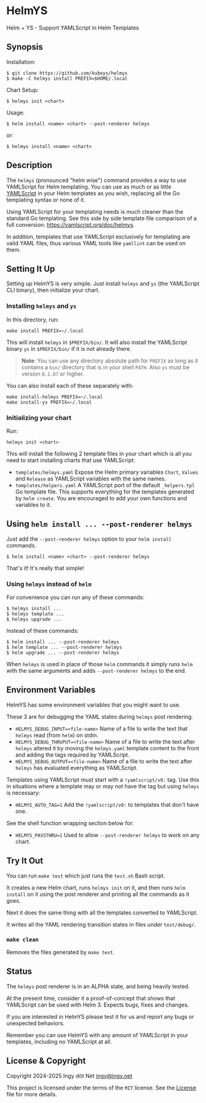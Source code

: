 HelmYS
======

<!--
== Protect against not using --post-renderer helmys with something like:

=>:: {kind: ERROR See https://xyzzy.ai, apiVersion: E, name}
# Or:

#------------------------------------------------------------------------------
# This chart requires `helm install ... --post-renderer helmys` to install.
#
# Using `--post-renderer helmys` will remove the following lines.
#
# Not using `--post-renderer helmys` to install this chart will cause the lines
# to not be removed, which is intended to cause the install to fail and show
# the information of why it failed.
#------------------------------------------------------------------------------

apiVersion: apps/v1
kind: Deployment
metadata:
  name: |-
    ERROR 'helm install' requires --post-renderer helmys
    See https://github.com/kubeys/helmys
-->

Helm + YS - Support YAMLScript in Helm Templates


## Synopsis

Installation:

```
$ git clone https://github.com/kubeys/helmys
$ make -C helmys install PREFIX=$HOME/.local
```

Chart Setup:
```
$ helmys init <chart>
```

Usage:
```
$ helm install <name> <chart> --post-renderer helmys
```

or:
```
$ helmys install <name> <chart>
```


## Description

The `helmys` (pronounced "helm wise") command provides a way to use YAMLScript
for Helm templating.
You can use as much or as little [YAMLScript](https://yamlscript.org) in your
Helm templates as you wish, replacing all the Go templating syntax or none of
it.

Using YAMLScript for your templating needs is much cleaner than the standard Go
templating.
See this side by side template file comparison of a full conversion:
<https://yamlscript.org/doc/helmys>.

In addition, templates that use YAMLScript exclusively for templating are valid
YAML files, thus various YAML tools like `yamllint` can be used on them.


## Setting It Up

Setting up HelmYS is very simple.
Just install `helmys` and `ys` (the YAMLScript CLI binary), then initialize
your chart.


### Installing `helmys` and `ys`

In this directory, run:
```
make install PREFIX=~/.local
```

This will install `helmys` in `$PREFIX/bin/`.
It will also install the YAMLScript binary `ys` in `$PREFIX/bin/` if it is not
already there.

> **Note**: You can use any directory absolute path for `PREFIX` as long as it
> contains a `bin/` directory that is in your shell `PATH`.
> Also `ys` must be version `0.1.87` or higher.

You can also install each of these separately with:
```
make install-helmys PREFIX=~/.local
make install-ys PREFIX=~/.local
```


### Initializing your chart

Run:
```
helmys init <chart>
```

This will install the following 2 template files in your chart which is all you
need to start installing charts that use YAMLScript:

* `templates/helmys.yaml`
  Expose the Helm primary variables `Chart`, `Values` and `Release` as
  YAMLScript variables with the same names.
* `templates/helpers.yaml`
  A YAMLScript port of the default `_helpers.tpl` Go template file.
  This supports everything for the templates generated by `helm create`.
  You are encouraged to add your own functions and variables to it.


## Using `helm install ... --post-renderer helmys`

Just add the `--post-renderer helmys` option to your `helm install` commands.
```
$ helm install <name> <chart> --post-renderer helmys
```

That's it!
It's really that simple!


### Using `helmys` instead of `helm`

For convenience you can run any of these commands:
```
$ helmys install ...
$ helmys template ...
$ helmys upgrade ...
```

Instead of these commands:
```
$ helm install ... --post-renderer helmys
$ helm template ... --post-renderer helmys
$ helm upgrade ... --post-renderer helmys
```

When `helmys` is used in place of those `helm` commands it simply runs `helm`
with the same arguments and adds `--post-renderer helmys` to the end.


## Environment Variables

HelmYS has some environment variables that you might want to use.

These 3 are for debugging the YAML states during `helmys` post rendering.

* `HELMYS_DEBUG_INPUT=<file-name>`
  Name of a file to write the text that `helmys` read (from `helm`) on stdin.
* `HELMYS_DEBUG_THRUPUT=<file-name>`
  Name of a file to write the text after `helmys` altered it by moving the
  `helmys.yaml` template content to the front and adding the tags required by
  YAMLScript.
* `HELMYS_DEBUG_OUTPUT=<file-name>`
  Name of a file to write the text after `helmys` has evaluated everything as
  YAMLScript.

Templates using YAMLScript must start with a `!yamlscript/v0:` tag.
Use this in situations where a template may or may not have the tag but using
`helmys` is necessary:

* `HELMYS_AUTO_TAG=1`
  Add the `!yamlscript/v0:` to templates that don't have one.

See the shell function wrapping section below for:

* `HELMYS_PASSTHRU=1`
  Used to allow `--post-renderer helmys` to work on any chart.


## Try It Out

You can run `make test` which just runs the `test.sh` Bash script.

It creates a new Helm chart, runs `helmys init` on it, and then runs `helm
install` on it using the post renderer and printing all the commands as it
goes.

Next it does the same thing with all the templates converted to YAMLScript.

It writes all the YAML rendering transition states in files under
`test/debug/`.


### `make clean`

Removes the files generated by `make test`.


## Status

The `helmys` post renderer is in an ALPHA state, and being heavily tested.

At the present time, consider it a proof-of-concept that shows that YAMLScript
can be used with Helm 3.
Expects bugs, fixes and changes.

If you are interested in HelmYS please test it for us and report any bugs or
unexpected behaviors.

Remember you can use HelmYS with any amount of YAMLScript in your templates,
including no YAMLScript at all.


## License & Copyright

Copyright 2024-2025 Ingy döt Net <ingy@ingy.net>

This project is licensed under the terms of the `MIT` license.
See the [License](https://github.com/kubeys/helmys/blob/main/License) file for
more details.
